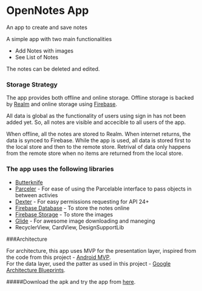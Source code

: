 # OpenNotes App
An app to create and save notes

A simple app with two main functionalities 

* Add Notes with images
* See List of Notes 

The notes can be deleted and edited.

### Storage Strategy

The app provides both offline and online storage. Offline storage is backed by [Realm](https://blog.realm.io/realm-for-android/) and online storage using [Firebase](https://firebase.google.com/).

All data is global as the functionality of users using sign in has not been added yet. So, all notes are visible and accecible to all users of the app. 

When offline, all the notes are stored to Realm. When internet returns, the data is synced to Firebase. While the app is used, all data is stored first to the local store and then to the remote store. Retrival of data only happens from the remote store when no items are returned from the local store. 

### The app uses the following libraries

* [Butterknife](http://jakewharton.github.io/butterknife/)
* [Parceler](https://github.com/johncarl81/parceler) - For ease of using the Parcelable interface to pass objects in between activies
* [Dexter](https://github.com/Karumi/Dexter) - For easy permissions requesting for API 24+
* [Firebase Database](https://firebase.google.com/docs/database/android/start/) - To store the notes online
* [Firebase Storage](https://firebase.google.com/docs/storage/android/start) - To store the images
* [Glide](https://github.com/bumptech/glide) - For awesome image downloading and maneging
* RecyclerView, CardView, DesignSupportLib

###Architecture

For architecture, this app uses MVP for the presentation layer, inspired from the code from this project - [Android MVP](https://github.com/antoniolg/androidmvp).  
For the data layer, used the patter as used in this project - [Google Architecture Blueprints](https://github.com/googlesamples/android-architecture/tree/todo-mvp).


#####Download the apk and try the app from [here](https://drive.google.com/file/d/0B5LjCPtBx296VDk2YzktSVFFMU0/view?usp=sharing).